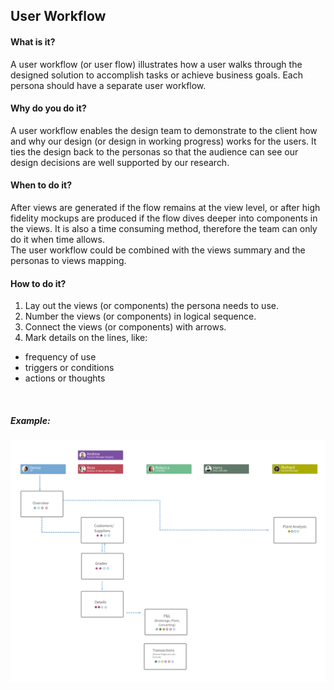 ## User Workflow

#### What is it?
A user workflow (or user flow) illustrates how a user walks through the designed solution to accomplish tasks or achieve business goals. Each persona should have a separate user workflow. 

#### Why do you do it?
A user workflow enables the design team to demonstrate to the client how and why our design (or design in working progress) works for the users. It ties the design back to the personas so that the audience can see our design decisions are well supported by our research.

#### When to do it?
After views are generated if the flow remains at the view level, or after high fidelity mockups are produced if the flow dives deeper into components in the views. It is also a time consuming method, therefore the team can only do it when time allows.<br>
The user workflow could be combined with the views summary and the personas to views mapping. 

#### How to do it?
1. Lay out the views (or components) the persona needs to use.
2. Number the views (or components) in logical sequence.
3. Connect the views (or components) with arrows.
4. Mark details on the lines, like:
  * frequency of use
  * triggers or conditions
  * actions or thoughts

<br>

##### Example:

![User Workflow](/images/user-workflow.jpg)

